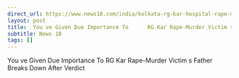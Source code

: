 ```yaml
---
direct_url: https://www.news18.com/india/kolkata-rg-kar-hospital-rape-murder-case-verdict-announced-doctor-victim-father-breaks-down-latest-news-9193421.html
layout: post
title:  You ve Given Due Importance To      RG Kar Rape-Murder Victim s Father Breaks Down After Verdict
subtitle: News 18
tags: []
---
```


 You ve Given Due Importance To      RG Kar Rape-Murder Victim s Father Breaks Down After Verdict
